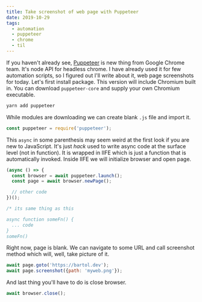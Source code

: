 ```yaml
---
title: Take screenshot of web page with Puppeteer
date: 2019-10-29
tags:
  - automation
  - puppeteer
  - chrome
  - til
---
```


If you haven't already see, [Puppeteer](https://github.com/GoogleChrome/puppeteer) is new thing from Google Chrome team. It's node API for headless chrome. I have already used it for few automation scripts, so I figured out I'll write about it, web page screenshots for today. Let's first install package. This version will include Chromium built in. You can download `puppeteer-core` and supply your own Chromium executable.

```sh
yarn add puppeteer
```

While modules are downloading we can create blank `.js` file and import it.

```js
const puppeteer = require('puppeteer');
```

This `async` in some parenthesis may seem weird at the first look if you are new to JavaScript. It's just *hack* used to write async code at the surface level (not in function). It is wrapped in IIFE which is just a function that is automatically invoked. Inside IIFE we will initialize browser and open page.

```js
(async () => {
  const browser = await puppeteer.launch();
  const page = await browser.newPage();

  // other code
})();

/* its same thing as this

async function someFn() {
  ... code
}
someFn()
```

Right now, page is blank. We can navigate to some URL and call screenshot method which will, well, take picture of it.

```js
await page.goto('https://bartol.dev');
await page.screenshot({path: 'myweb.png'});
```

And last thing you'll have to do is close browser.

```js
await browser.close();
```
